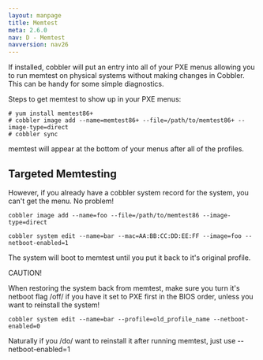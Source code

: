 ```yaml
---
layout: manpage
title: Memtest
meta: 2.6.0
nav: D - Memtest
navversion: nav26
---
```


<p>If installed, cobbler will put an entry into all of your PXE menus
allowing you to run memtest on physical systems without making
changes in Cobbler. This can be handy for some simple diagnostics.</p>

<p>Steps to get memtest to show up in your PXE menus:</p>

<pre><code># yum install memtest86+
# cobbler image add --name=memtest86+ --file=/path/to/memtest86+ --image-type=direct
# cobbler sync
</code></pre>

<p>memtest will appear at the bottom of your menus after all of the
profiles.</p>

<h2>Targeted Memtesting</h2>

<p>However, if you already have a cobbler system record for the
system, you can't get the menu. No problem!</p>

<pre><code>cobbler image add --name=foo --file=/path/to/memtest86 --image-type=direct

cobbler system edit --name=bar --mac=AA:BB:CC:DD:EE:FF --image=foo --netboot-enabled=1
</code></pre>

<p>The system will boot to memtest until you put it back to it's
original profile.</p>

<p>CAUTION!</p>

<p>When restoring the system back from memtest, make sure you turn
it's netboot flag /off/ if you have it set to PXE first in the BIOS
order, unless you want to reinstall the system!</p>

<pre><code>cobbler system edit --name=bar --profile=old_profile_name --netboot-enabled=0
</code></pre>

<p>Naturally if you /do/ want to reinstall it after running memtest,
just use --netboot-enabled=1</p>
